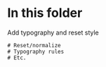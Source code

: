 # In this folder
Add typography and reset style

    # Reset/normalize
    # Typography rules
    # Etc.